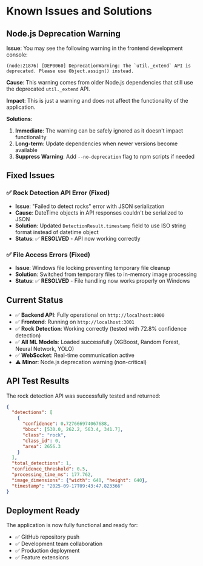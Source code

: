 # Known Issues and Solutions

## Node.js Deprecation Warning

**Issue**: You may see the following warning in the frontend development console:
```
(node:21876) [DEP0060] DeprecationWarning: The `util._extend` API is deprecated. Please use Object.assign() instead.
```

**Cause**: This warning comes from older Node.js dependencies that still use the deprecated `util._extend` API.

**Impact**: This is just a warning and does not affect the functionality of the application.

**Solutions**:
1. **Immediate**: The warning can be safely ignored as it doesn't impact functionality
2. **Long-term**: Update dependencies when newer versions become available
3. **Suppress Warning**: Add `--no-deprecation` flag to npm scripts if needed

## Fixed Issues

### ✅ Rock Detection API Error (Fixed)
- **Issue**: "Failed to detect rocks" error with JSON serialization
- **Cause**: DateTime objects in API responses couldn't be serialized to JSON
- **Solution**: Updated `DetectionResult.timestamp` field to use ISO string format instead of datetime object
- **Status**: ✅ **RESOLVED** - API now working correctly

### ✅ File Access Errors (Fixed)
- **Issue**: Windows file locking preventing temporary file cleanup
- **Solution**: Switched from temporary files to in-memory image processing
- **Status**: ✅ **RESOLVED** - File handling now works properly on Windows

## Current Status

- ✅ **Backend API**: Fully operational on `http://localhost:8000`
- ✅ **Frontend**: Running on `http://localhost:3001`
- ✅ **Rock Detection**: Working correctly (tested with 72.8% confidence detection)
- ✅ **All ML Models**: Loaded successfully (XGBoost, Random Forest, Neural Network, YOLO)
- ✅ **WebSocket**: Real-time communication active
- ⚠️ **Minor**: Node.js deprecation warning (non-critical)

## API Test Results

The rock detection API was successfully tested and returned:
```json
{
  "detections": [
    {
      "confidence": 0.727666974067688,
      "bbox": [530.0, 262.2, 563.4, 341.7],
      "class": "rock",
      "class_id": 0,
      "area": 2656.3
    }
  ],
  "total_detections": 1,
  "confidence_threshold": 0.5,
  "processing_time_ms": 177.762,
  "image_dimensions": {"width": 640, "height": 640},
  "timestamp": "2025-09-17T09:43:47.823366"
}
```

## Deployment Ready

The application is now fully functional and ready for:
- ✅ GitHub repository push
- ✅ Development team collaboration
- ✅ Production deployment
- ✅ Feature extensions